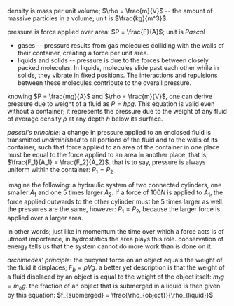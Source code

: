 density is mass per unit volume; $\rho = \frac{m}{V}$ -- the amount of massive
particles in a volume; unit is $\frac{kg}{m^3}$
    
pressure is force applied over area: $P = \frac{F}{A}$; unit is $Pascal$
* gases -- pressure results from gas molecules colliding with the walls of their
  container, creating a force per unit area.
* liquids and solids -- pressure is due to the forces between closely packed
  molecules. In liquids, molecules slide past each other while in solids, they
  vibrate in fixed positions. The interactions and repulsions between these
  molecules contribute to the overall pressure.

knowing $P = \frac{mg}{A}$ and $\rho = \frac{m}{V}$, one can derive pressure due
to weight of a fluid as $P = h \rho g$. This equation is valid even without
a container; it represents the pressure due to the weight of any fluid of
average density $\rho$ at any depth $h$ below its surface.

_pascal's principle_: a change in pressure applied to an enclosed fluid is
transmitted _undiminished_ to all portions of the fluid and to the walls
of its container, such that force applied to an area of the container in one
place must be equal to the force applied to an area in another place. that is;
$\frac{F_1}{A_1} = \frac{F_2}{A_2}$. that is to say, pressure is always uniform
within the container: $P_1 = P_2$

imagine the following: a hydraulic system of two connected cylinders, 
one smaller $A_1$ and one 5 times larger $A_2$. If a force of $100N$ is applied
to $A_1$, the force applied outwards to the other cylinder must be 5 times
larger as well. the pressures are the same, however: $P_1 = P_2$, because the
larger force is applied over a larger area. 

in other words; just like in momentum the time over which a force acts is of
utmost importance, in hydrostatics the area plays this role. conservation of
energy tells us that the system cannot do more work than is done on it.

_archimedes' principle_: the buoyant force on an object equals the weight of
the fluid it displaces; $F_b = \rho V g$. a better yet description is that 
the weight of a fluid displaced by an object is equal to the weight of the
object itself: $m_f g = m_o g$. the fraction of an object that is submerged in
a liquid is then given by this equation:
$f_{submerged} = \frac{\rho_{object}}{\rho_{liquid}}$
